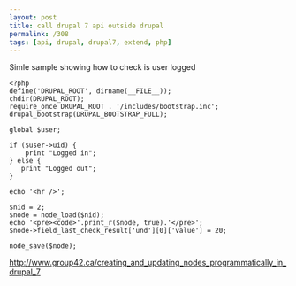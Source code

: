```yaml
---
layout: post
title: call drupal 7 api outside drupal
permalink: /308
tags: [api, drupal, drupal7, extend, php]
---
```


Simle sample showing how to check is user logged

    <?php
    define('DRUPAL_ROOT', dirname(__FILE__));
    chdir(DRUPAL_ROOT);
    require_once DRUPAL_ROOT . '/includes/bootstrap.inc';
    drupal_bootstrap(DRUPAL_BOOTSTRAP_FULL);

    global $user;

    if ($user->uid) {
        print "Logged in";
    } else {
       print "Logged out";
    }

    echo '<hr />';

    $nid = 2;
    $node = node_load($nid);
    echo '<pre><code>'.print_r($node, true).'</pre>';
    $node->field_last_check_result['und'][0]['value'] = 20;

    node_save($node);

<http://www.group42.ca/creating_and_updating_nodes_programmatically_in_drupal_7>
